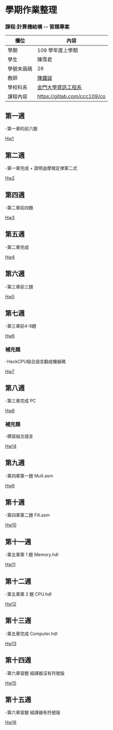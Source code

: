 # 學期作業整理

### 課程:計算機結構 -- 習題專案

欄位 | 內容
-----|--------
學期 | 109 學年度上學期
學生 |  陳霈君
學號末兩碼 | 26
教師 | [陳鍾誠](https://www.nqu.edu.tw/educsie/index.php?act=blog&code=list&ids=4)
學校科系 | [金門大學資訊工程系](https://www.nqu.edu.tw/educsie/index.php)
課程內容 | https://gitlab.com/ccc109/co

## 第一週 

-第一章的前六題

[Hw1](https://github.com/chenimim/co109a/blob/master/hw/hw1.md)

## 第二週

-第一章完成 + 證明迪摩根定律第二式

[Hw2](https://github.com/chenimim/co109a/blob/master/hw/hw2.md)

## 第四週

-第二章前四題

[Hw3](https://github.com/chenimim/co109a/blob/master/hw/hw3.md)

## 第五週

-第二章完成

[Hw4](https://github.com/chenimim/co109a/blob/master/hw/hw4.md)

## 第六週

-第三章前三題

[Hw5](https://github.com/chenimim/co109a/blob/master/hw/hw5.md)

## 第七週

-第三章前4-8題

[Hw6](https://github.com/chenimim/co109a/blob/master/hw/hw6.md)

### 補充題

-HackCPU組合語言翻成機器碼

[Hw7](https://github.com/chenimim/co109a/blob/master/hw/hw15.md)

## 第八週

-第三章完成 PC

[Hw8](https://github.com/chenimim/co109a/blob/master/hw/hw7.md)

### 補充題

-撰寫組合語言

[Hw14](https://github.com/chenimim/co109a/blob/master/hw/hw16.md)

## 第九週

-第四章第一題 Mult.asm

[Hw9](https://github.com/chenimim/co109a/blob/master/hw/hw8.md)

## 第十週

-第四章第二題 Fill.asm

[Hw10](https://github.com/chenimim/co109a/blob/master/hw/hw9.md)

## 第十一週

-第五章第 1 題 Memory.hdl

[Hw11](https://github.com/chenimim/co109a/blob/master/hw/hw10.md)

## 第十二週

-第五章第 2 題 CPU.hdl

[Hw12](https://github.com/chenimim/co109a/blob/master/hw/hw11.md)

## 第十三週

-第五章完成 Computer.hdl

[Hw13](https://github.com/chenimim/co109a/blob/master/hw/hw12.md)

## 第十四週

-第六章習題 組譯器沒有符號版

[Hw15]()


## 第十五週

-第六章習題 組譯器有符號版

[Hw16]()
